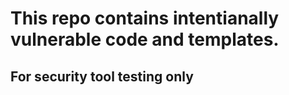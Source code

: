 # This repo contains intentianally vulnerable code and templates.
## **For security tool testing only**